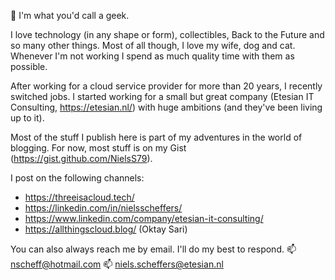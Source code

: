 👋 I'm what you'd call a geek. 

I love technology (in any shape or form), collectibles, Back to the Future and so many other things. 
Most of all though, I love my wife, dog and cat. Whenever I'm not working I spend as much quality time with them as possible. 

After working for a cloud service provider for more than 20 years, I recently switched jobs. I started working for a small but great company (Etesian IT Consulting, https://etesian.nl/) with huge ambitions (and they've been living up to it).

Most of the stuff I publish here is part of my adventures in the world of blogging. For now, most stuff is on my Gist (https://gist.github.com/NielsS79). 

I post on the following channels:
* https://threeisacloud.tech/
* https://linkedin.com/in/nielsscheffers/
* https://www.linkedin.com/company/etesian-it-consulting/
* https://allthingscloud.blog/ (Oktay Sari)

You can also always reach me by email. I'll do my best to respond. 
📫 nscheff@hotmail.com
📫 niels.scheffers@etesian.nl
